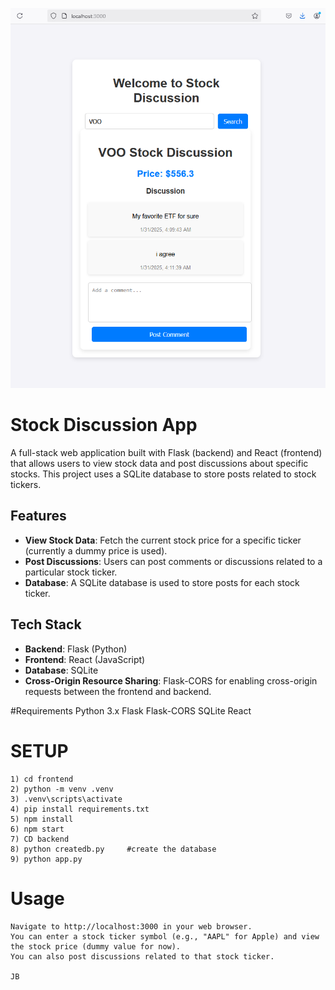 ![](StockDiscussion.PNG)
# Stock Discussion App

A full-stack web application built with Flask (backend) and React (frontend) that allows users to view stock data and post discussions about specific stocks. This project uses a SQLite database to store posts related to stock tickers.

## Features
- **View Stock Data**: Fetch the current stock price for a specific ticker (currently a dummy price is used).
- **Post Discussions**: Users can post comments or discussions related to a particular stock ticker.
- **Database**: A SQLite database is used to store posts for each stock ticker.

## Tech Stack
- **Backend**: Flask (Python)
- **Frontend**: React (JavaScript)
- **Database**: SQLite
- **Cross-Origin Resource Sharing**: Flask-CORS for enabling cross-origin requests between the frontend and backend.

#Requirements
    Python 3.x
    Flask
    Flask-CORS
    SQLite
    React

# SETUP
    1) cd frontend
    2) python -m venv .venv
    3) .venv\scripts\activate
    4) pip install requirements.txt
    5) npm install     
    6) npm start
    7) CD backend            
    8) python createdb.py     #create the database
    9) python app.py

# Usage

    Navigate to http://localhost:3000 in your web browser.
    You can enter a stock ticker symbol (e.g., "AAPL" for Apple) and view the stock price (dummy value for now).
    You can also post discussions related to that stock ticker.

    JB

    


